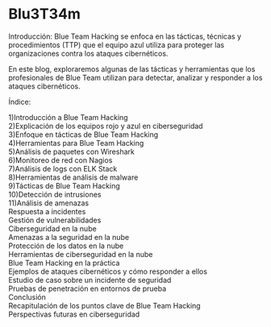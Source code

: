 # Blu3T34m

Introducción:
Blue Team Hacking se enfoca en las tácticas, técnicas y procedimientos (TTP) que el equipo azul utiliza para proteger las organizaciones contra los ataques cibernéticos.

En este blog, exploraremos algunas de las tácticas y herramientas que los profesionales de Blue Team utilizan para detectar, analizar y responder a los ataques cibernéticos.

Índice:

1)Introducción a Blue Team Hacking <br/>
2)Explicación de los equipos rojo y azul en ciberseguridad <br/>
3)Enfoque en tácticas de Blue Team Hacking <br/>
4)Herramientas para Blue Team Hacking <br/>
5)Análisis de paquetes con Wireshark <br/>
6)Monitoreo de red con Nagios <br/>
7)Análisis de logs con ELK Stack <br/>
8)Herramientas de análisis de malware <br/>
9)Tácticas de Blue Team Hacking <br/>
10)Detección de intrusiones <br/>
11)Análisis de amenazas <br/>
Respuesta a incidentes <br/>
Gestión de vulnerabilidades <br/>
Ciberseguridad en la nube <br/>
Amenazas a la seguridad en la nube <br/>
Protección de los datos en la nube <br/>
Herramientas de ciberseguridad en la nube   <br/>
Blue Team Hacking en la práctica  <br/>
Ejemplos de ataques cibernéticos y cómo responder a ellos <br/>
Estudio de caso sobre un incidente de seguridad  <br/>
Pruebas de penetración en entornos de prueba  <br/>
Conclusión  <br/>
Recapitulación de los puntos clave de Blue Team Hacking  <br/>
Perspectivas futuras en ciberseguridad  <br/>
